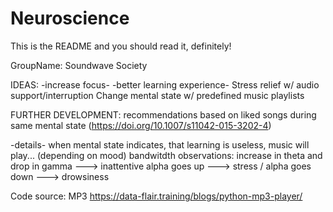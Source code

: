 # Neuroscience

This is the README and you should read it, definitely!

GroupName: Soundwave Society

IDEAS:
-increase focus- -better learning experience-
Stress relief w/ audio support/interruption
Change mental state w/ predefined music playlists

FURTHER DEVELOPMENT:
recommendations based on liked songs during same mental state (https://doi.org/10.1007/s11042-015-3202-4)


-details-
when mental state indicates, that learning is useless, music will play... (depending on mood) 
bandwitdth observations: increase in theta and drop in gamma ---> inattentive
                            alpha goes up ---> stress / alpha goes down ---> drowsiness


Code source: MP3 https://data-flair.training/blogs/python-mp3-player/